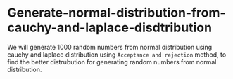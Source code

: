 # Generate-normal-distribution-from-cauchy-and-laplace-disdtribution  
We will generate 1000 random numbers from normal distribution using cauchy and laplace distribution using `Acceptance and rejection` method, to find the better
distrubution for generating random numbers from normal distribution.

